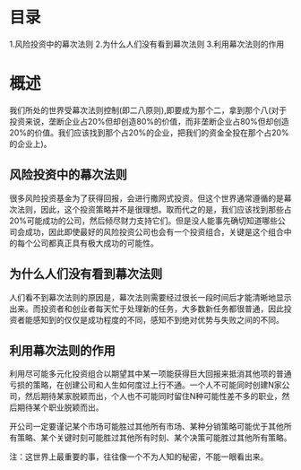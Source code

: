 # 目录
1.风险投资中的幕次法则
2.为什么人们没有看到幕次法则
3.利用幕次法则的作用

# 概述
我们所处的世界受幕次法则控制(即二八原则),即要成为那个二，拿到那个八(对于投资来说，垄断企业占20%但却创造80%的价值，而非垄断企业占80%但却创造20%的价值。我们应该找到那个占20%的企业，把我们的资金全投在那个占20%的企业上)。

## 风险投资中的幕次法则
很多风险投资基金为了获得回报，会进行撒网式投资。但这个世界通常遵循的是幕次法则，因此，这个投资策略并不是很理想。取而代之的是，我们应该找到那些占20%可能成功的公司，然后倾尽财力支持它们。但是没人能事先确切知道哪些公司会成功，因此即使最好的风险投资公司也会有一个投资组合，关键是这个组合中的每个公司都真正具有极大成功的可能性。

## 为什么人们没有看到幕次法则
人们看不到幕次法则的原因是，幕次法则需要经过很长一段时间后才能清晰地显示出来。而投资者和创业者每天忙于处理新的任务，大多数新任务都很普通，因此投资者能感知到的仅仅是成功程度的不同，感知不到绝对优势与失败之间的不同。

## 利用幕次法则的作用
利用尽可能多元化投资组合以期望其中某一项能获得巨大回报来抵消其他项的普通亏损的策略，在创建公司和人生如何度过上行不通。一个人不可能同时创建N家公司，然后期待某家脱颖而出，个人也不可能同时留住N种可能性差不多的职业，然后期待某个职业脱颖而出。

开公司一定要谨记某个市场可能胜过其他所有市场、某种分销策略可能优于其他所有策略、某个关键时刻可能胜过其他所有时刻、某个决策可能胜过其他所有策略。

注：这世界上最重要的事，往往像一个不为人知的秘密，不能一眼看出来。




